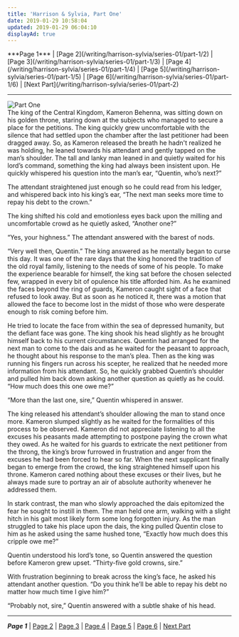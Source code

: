 ```yaml
---
title: 'Harrison & Sylvia, Part One'
date: 2019-01-29 10:58:04
updated: 2019-01-29 06:04:10
displayAd: true
---
```

<p class="center"><span class="current-page">***Page 1***</span> | [Page 2](/writing/harrison-sylvia/series-01/part-1/2) | [Page 3](/writing/harrison-sylvia/series-01/part-1/3) | [Page 4](/writing/harrison-sylvia/series-01/part-1/4) | [Page 5](/writing/harrison-sylvia/series-01/part-1/5) | [Page 6](/writing/harrison-sylvia/series-01/part-1/6) | [Next Part](/writing/harrison-sylvia/series-01/part-2) </p><hr class="clear-both center-fade"/><div class="embedded-image-left"><img src="/writing/harrison-sylvia/series-01/part-1/hs101.jpg" alt="Part One" style="max-height: 275px;"/></div>The king of the Central Kingdom, Kameron Behenna, was sitting down on his golden throne, staring down at the subjects who managed to secure a place for the petitions.  The king quickly grew uncomfortable with the silence that had settled upon the chamber after the last petitioner had been dragged away.  So, as Kameron released the breath he hadn't realized he was holding, he leaned towards his attendant and gently tapped on the man’s shoulder.  The tall and lanky man leaned in and quietly waited for his lord’s command, something the king had always been insistent upon.  He quickly whispered his question into the man’s ear, “Quentin, who’s next?”

The attendant straightened just enough so he could read from his ledger, and whispered back into his king’s ear, “The next man seeks more time to repay his debt to the crown.”

The king shifted his cold and emotionless eyes back upon the milling and uncomfortable crowd as he quietly asked, “Another one?”

“Yes, your highness.” The attendant answered with the barest of nods.

“Very well then, Quentin.”  The king answered as he mentally began to curse this day.  It was one of the rare days that the king honored the tradition of the old royal family, listening to the needs of some of his people.  To make the experience bearable for himself, the king sat before the chosen selected few, wrapped in every bit of opulence his title afforded him.  As he examined the faces beyond the ring of guards, Kameron caught sight of a face that refused to look away.  But as soon as he noticed it, there was a motion that allowed the face to become lost in the midst of those who were desperate enough to risk coming before him.

He tried to locate the face from within the sea of depressed humanity, but the defiant face was gone.  The king shook his head slightly as he brought himself back to his current circumstances.  Quentin had arranged for the next man to come to the dais and as he waited for the peasant to approach, he thought about his response to the man’s plea.  Then as the king was running his fingers run across his scepter, he realized that he needed more information from his attendant.  So, he quickly grabbed Quentin’s shoulder and pulled him back down asking another question as quietly as he could.  “How much does this one owe me?”

“More than the last one, sire,” Quentin whispered in answer.

The king released his attendant’s shoulder allowing the man to stand once more.  Kameron slumped slightly as he waited for the formalities of this process to be observed.  Kameron did not appreciate listening to all the excuses his peasants made attempting to postpone paying the crown what they owed.  As he waited for his guards to extricate the next petitioner from the throng, the king’s brow furrowed in frustration and anger from the excuses he had been forced to hear so far.  When the next supplicant finally began to emerge from the crowd, the king straightened himself upon his throne.  Kameron cared nothing about these excuses or their lives, but he always made sure to portray an air of absolute authority whenever he addressed them.

In stark contrast, the man who slowly approached the dais epitomized the fear he sought to instill in them.  The man held one arm, walking with a slight hitch in his gait most likely form some long forgotten injury.  As the man struggled to take his place upon the dais, the king pulled Quentin close to him as he asked using the same hushed tone, “Exactly how much does this cripple owe me?”

Quentin understood his lord’s tone, so Quentin answered the question before Kameron grew upset.  “Thirty-five gold crowns, sire.”

With frustration beginning to break across the king’s face, he asked his attendant another question. “Do you think he’ll be able to repay his debt no matter how much time I give him?”

“Probably not, sire,” Quentin answered with a subtle shake of his head.<hr class="clear-both center-fade"/><p class="center"><span class="current-page">***Page 1***</span> | [Page 2](/writing/harrison-sylvia/series-01/part-1/2) | [Page 3](/writing/harrison-sylvia/series-01/part-1/3) | [Page 4](/writing/harrison-sylvia/series-01/part-1/4) | [Page 5](/writing/harrison-sylvia/series-01/part-1/5) | [Page 6](/writing/harrison-sylvia/series-01/part-1/6) | [Next Part](/writing/harrison-sylvia/series-01/part-2) </p>